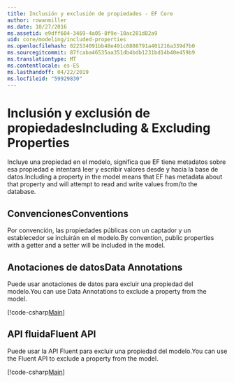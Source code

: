 ```yaml
---
title: Inclusión y exclusión de propiedades - EF Core
author: rowanmiller
ms.date: 10/27/2016
ms.assetid: e9dff604-3469-4a05-8f9e-18ac281d82a9
uid: core/modeling/included-properties
ms.openlocfilehash: 022534091bb48e491c8808791a401216a339d7b0
ms.sourcegitcommit: 87fcaba46535aa351db4bdb1231bd14b40e459b9
ms.translationtype: MT
ms.contentlocale: es-ES
ms.lasthandoff: 04/22/2019
ms.locfileid: "59929830"
---
```

# <a name="including--excluding-properties"></a><span data-ttu-id="75b3c-102">Inclusión y exclusión de propiedades</span><span class="sxs-lookup"><span data-stu-id="75b3c-102">Including & Excluding Properties</span></span>

<span data-ttu-id="75b3c-103">Incluye una propiedad en el modelo, significa que EF tiene metadatos sobre esa propiedad e intentará leer y escribir valores desde y hacia la base de datos.</span><span class="sxs-lookup"><span data-stu-id="75b3c-103">Including a property in the model means that EF has metadata about that property and will attempt to read and write values from/to the database.</span></span>

## <a name="conventions"></a><span data-ttu-id="75b3c-104">Convenciones</span><span class="sxs-lookup"><span data-stu-id="75b3c-104">Conventions</span></span>

<span data-ttu-id="75b3c-105">Por convención, las propiedades públicas con un captador y un establecedor se incluirán en el modelo.</span><span class="sxs-lookup"><span data-stu-id="75b3c-105">By convention, public properties with a getter and a setter will be included in the model.</span></span>

## <a name="data-annotations"></a><span data-ttu-id="75b3c-106">Anotaciones de datos</span><span class="sxs-lookup"><span data-stu-id="75b3c-106">Data Annotations</span></span>

<span data-ttu-id="75b3c-107">Puede usar anotaciones de datos para excluir una propiedad del modelo.</span><span class="sxs-lookup"><span data-stu-id="75b3c-107">You can use Data Annotations to exclude a property from the model.</span></span>

[!code-csharp[Main](../../../samples/core/Modeling/DataAnnotations/Samples/IgnoreProperty.cs?highlight=17)]

## <a name="fluent-api"></a><span data-ttu-id="75b3c-108">API fluida</span><span class="sxs-lookup"><span data-stu-id="75b3c-108">Fluent API</span></span>

<span data-ttu-id="75b3c-109">Puede usar la API Fluent para excluir una propiedad del modelo.</span><span class="sxs-lookup"><span data-stu-id="75b3c-109">You can use the Fluent API to exclude a property from the model.</span></span>

[!code-csharp[Main](../../../samples/core/Modeling/FluentAPI/Samples/IgnoreProperty.cs?highlight=12,13)]
